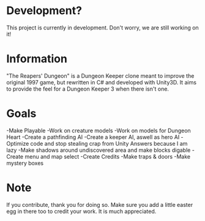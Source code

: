 # Development?
This project is currently in development. Don't worry, we are still working on it!

# Information
"The Reapers' Dungeon" is a Dungeon Keeper clone meant to improve the original 1997 game, but rewritten in C# and developed with Unity3D. It aims to provide the feel for a Dungeon Keeper 3 when there isn't one.

# Goals
-Make Playable
-Work on creature models
-Work on models for Dungeon Heart
-Create a pathfinding AI
-Create a keeper AI, aswell as hero AI
-Optimize code and stop stealing crap from Unity Answers because I am lazy
-Make shadows around undiscovered area and make blocks digable
-Create menu and map select
-Create Credits
-Make traps & doors
-Make mystery boxes

# Note
If you contribute, thank you for doing so. Make sure you add a little easter egg in there too to credit your work. It is much appreciated.
